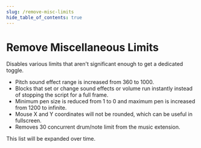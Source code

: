 ```yaml
---
slug: /remove-misc-limits
hide_table_of_contents: true
---
```


# Remove Miscellaneous Limits

Disables various limits that aren't significant enough to get a dedicated toggle.

 - Pitch sound effect range is increased from 360 to 1000.
 - Blocks that set or change sound effects or volume run instantly instead of stopping the script for a full frame.
 - Minimum pen size is reduced from 1 to 0 and maximum pen is increased from 1200 to infinite.
 - Mouse X and Y coordinates will not be rounded, which can be useful in fullscreen.
 - Removes 30 concurrent drum/note limit from the music extension.

This list will be expanded over time.
